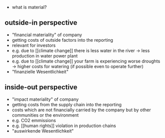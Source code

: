 - what is material?
## outside-in perspective
- "financial materiality" of company
- getting costs of outside factors into the reporting
- relevant for investors
- e.g. due to [[climate change]] there is less water in the river -> less production in water power plant
- e.g. due to [[climate change]] your farm is experiencing worse droughts -> higher costs for watering (if possible even to operate further)
- "finanzielle Wesentlichkeit"
## inside-out perspective
- "impact materiality" of company
- getting costs from the supply chain into the reporting
- costs which are not financially carried by the company but by other communities or the environment
- e.g. CO2 emmissions
- e.g. [[human rights]] violation in production chains
- "auswirkende Wesentlichkeit"